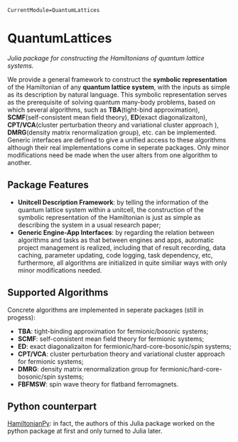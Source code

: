 ```@meta
CurrentModule=QuantumLattices
```

# QuantumLattices

*Julia package for constructing the Hamiltonians of quantum lattice systems.*

We provide a general framework to construct the **symbolic representation** of the Hamiltonian of any **quantum lattice system**, with the inputs as simple as its description by natural language. This symbolic representation serves as the prerequisite of solving quantum many-body problems, based on which several algorithms, such as **TBA**(tight-bind approximation), **SCMF**(self-consistent mean field theory), **ED**(exact diagonalizaiton), **CPT/VCA**(cluster perturbation theory and variational cluster approach ), **DMRG**(density matrix renormalization group), etc. can be implemented. Generic interfaces are defined to give a unified access to these algorithms although their real implementations come in seperate packages. Only minor modifications need be made when the user alters from one algorithm to another.

## Package Features

* **Unitcell Description Framework**: by telling the information of the quantum lattice system within a unitcell, the construction of the symbolic representation of the Hamiltonian is just as simple as describing the system in a usual research paper;
* **Generic Engine-App Interfaces**: by regarding the relation between algorithms and tasks as that between engines and apps, automatic project management is realized, including that of result recording, data caching, parameter updating, code logging, task dependency, etc, furthermore, all algorithms are initialized in quite similiar ways with only minor modifications needed.

## Supported Algorithms

Concrete algorithms are implemented in seperate packages (still in progess):
* **TBA**: tight-binding approximation for fermionic/bosonic systems;
* **SCMF**: self-consistent mean field theory for fermionic systems;
* **ED**: exact diagonalizaiton for fermionic/hard-core-bosonic/spin systems;
* **CPT/VCA**: cluster perturbation theory and variational cluster approach for fermionic systems;
* **DMRG**: density matrix renormalization group for fermionic/hard-core-bosonic/spin systems;
* **FBFMSW**: spin wave theory for flatband ferromagnets.

## Python counterpart
[HamiltonianPy](https://github.com/waltergu/HamiltonianPy): in fact, the authors of this Julia package worked on the python package at first and only turned to Julia later.
